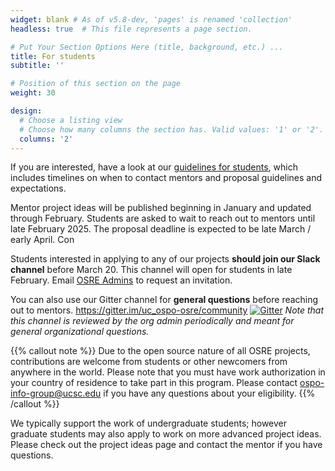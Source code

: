 ```yaml
---
widget: blank # As of v5.8-dev, 'pages' is renamed 'collection'
headless: true  # This file represents a page section.

# Put Your Section Options Here (title, background, etc.) ...
title: For students
subtitle: ''

# Position of this section on the page
weight: 30

design:
  # Choose a listing view
  # Choose how many columns the section has. Valid values: '1' or '2'.
  columns: '2'
---
```



If you are interested, have a look at our [guidelines for students](/osredocs/forstudents), which includes timelines on when to contact mentors and proposal guidelines and expectations. 

Mentor project ideas will be published beginning in January and updated through February. Students are asked to wait to reach out to mentors until late February 2025. The proposal deadline is expected to be late March / early April. Con

Students interested in applying to any of our projects **should join our Slack channel** before March 20. This channel will open for students in late February. Email [OSRE Admins](mailto:ospo-info-group@ucsc.edu) to request an invitation. 

You can also use our Gitter channel for **general questions** before reaching out to mentors. https://gitter.im/uc_ospo-osre/community
[![Gitter](https://badges.gitter.im/uc_ospo-osre/community.svg)](https://gitter.im/uc_ospo-osre/community?utm_source=badge&utm_medium=badge&utm_campaign=pr-badge) *Note that this channel is reviewed by the org admin periodically and meant for general organizational questions.*

{{% callout note %}}
Due to the open source nature of all OSRE projects, contributions are welcome from students or other newcomers from anywhere in the world. Please note that you must have work authorization in your country of residence to take part in this program. Please contact ospo-info-group@ucsc.edu if you have any questions about your eligibility. 
{{% /callout %}}

We typically support the work of undergraduate students; however graduate students may also apply to work on more advanced project ideas. Please check out the project ideas page and contact the mentor if you have questions.
